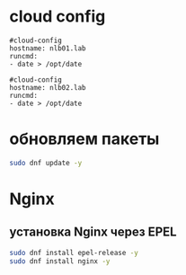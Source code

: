 # cloud config

```
#cloud-config
hostname: nlb01.lab
runcmd: 
- date > /opt/date

#cloud-config
hostname: nlb02.lab
runcmd: 
- date > /opt/date
```
# обновляем пакеты
```bash
sudo dnf update -y  
```

# Nginx
## установка Nginx через EPEL
```bash
sudo dnf install epel-release -y
sudo dnf install nginx -y
```
